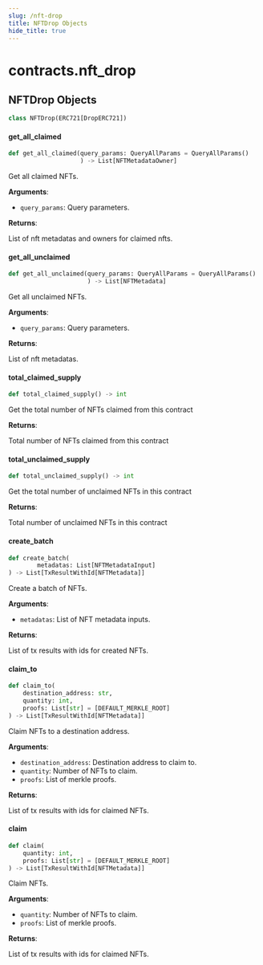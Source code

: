 ```yaml
---
slug: /nft-drop
title: NFTDrop Objects
hide_title: true
---
```

<a id="contracts.nft_drop"></a>

# contracts.nft\_drop

<a id="contracts.nft_drop.NFTDrop"></a>

## NFTDrop Objects

```python
class NFTDrop(ERC721[DropERC721])
```

<a id="contracts.nft_drop.NFTDrop.get_all_claimed"></a>

#### get\_all\_claimed

```python
def get_all_claimed(query_params: QueryAllParams = QueryAllParams()
                    ) -> List[NFTMetadataOwner]
```

Get all claimed NFTs.

**Arguments**:

- `query_params`: Query parameters.

**Returns**:

List of nft metadatas and owners for claimed nfts.

<a id="contracts.nft_drop.NFTDrop.get_all_unclaimed"></a>

#### get\_all\_unclaimed

```python
def get_all_unclaimed(query_params: QueryAllParams = QueryAllParams()
                      ) -> List[NFTMetadata]
```

Get all unclaimed NFTs.

**Arguments**:

- `query_params`: Query parameters.

**Returns**:

List of nft metadatas.

<a id="contracts.nft_drop.NFTDrop.total_claimed_supply"></a>

#### total\_claimed\_supply

```python
def total_claimed_supply() -> int
```

Get the total number of NFTs claimed from this contract

**Returns**:

Total number of NFTs claimed from this contract

<a id="contracts.nft_drop.NFTDrop.total_unclaimed_supply"></a>

#### total\_unclaimed\_supply

```python
def total_unclaimed_supply() -> int
```

Get the total number of unclaimed NFTs in this contract

**Returns**:

Total number of unclaimed NFTs in this contract

<a id="contracts.nft_drop.NFTDrop.create_batch"></a>

#### create\_batch

```python
def create_batch(
        metadatas: List[NFTMetadataInput]
) -> List[TxResultWithId[NFTMetadata]]
```

Create a batch of NFTs.

**Arguments**:

- `metadatas`: List of NFT metadata inputs.

**Returns**:

List of tx results with ids for created NFTs.

<a id="contracts.nft_drop.NFTDrop.claim_to"></a>

#### claim\_to

```python
def claim_to(
    destination_address: str,
    quantity: int,
    proofs: List[str] = [DEFAULT_MERKLE_ROOT]
) -> List[TxResultWithId[NFTMetadata]]
```

Claim NFTs to a destination address.

**Arguments**:

- `destination_address`: Destination address to claim to.
- `quantity`: Number of NFTs to claim.
- `proofs`: List of merkle proofs.

**Returns**:

List of tx results with ids for claimed NFTs.

<a id="contracts.nft_drop.NFTDrop.claim"></a>

#### claim

```python
def claim(
    quantity: int,
    proofs: List[str] = [DEFAULT_MERKLE_ROOT]
) -> List[TxResultWithId[NFTMetadata]]
```

Claim NFTs.

**Arguments**:

- `quantity`: Number of NFTs to claim.
- `proofs`: List of merkle proofs.

**Returns**:

List of tx results with ids for claimed NFTs.

